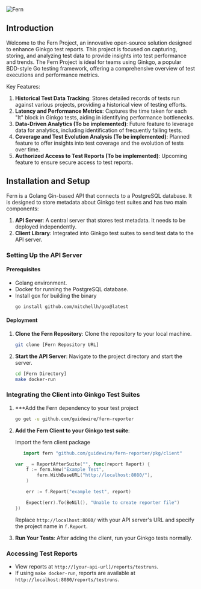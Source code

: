 ![Fern](https://github.com/guidewire/fern-reporter/raw/main/docs/images/logo-no-background.png)


## Introduction

Welcome to the Fern Project, an innovative open-source solution designed to enhance Ginkgo test reports. This project is focused on capturing, storing, and analyzing test data to provide insights into test performance and trends. The Fern Project is ideal for teams using Ginkgo, a popular BDD-style Go testing framework, offering a comprehensive overview of test executions and performance metrics.

Key Features:

1. **Historical Test Data Tracking**: Stores detailed records of tests run against various projects, providing a historical view of testing efforts.
2. **Latency and Performance Metrics**: Captures the time taken for each "It" block in Ginkgo tests, aiding in identifying performance bottlenecks.
3. **Data-Driven Analytics (To be implemented)**: Future feature to leverage data for analytics, including identification of frequently failing tests.
4. **Coverage and Test Evolution Analysis (To be implemented)**: Planned feature to offer insights into test coverage and the evolution of tests over time.
5. **Authorized Access to Test Reports (To be implemented)**: Upcoming feature to ensure secure access to test reports.

## Installation and Setup

Fern is a Golang Gin-based API that connects to a PostgreSQL database. It is designed to store metadata about Ginkgo test suites and has two main components:

1. **API Server**: A central server that stores test metadata. It needs to be deployed independently.
2. **Client Library**: Integrated into Ginkgo test suites to send test data to the API server.

### Setting Up the API Server

#### Prerequisites

- Golang environment.
- Docker for running the PostgreSQL database.
- Install gox for building the binary
   ```bash
   go install github.com/mitchellh/gox@latest
   ```

#### Deployment

1. **Clone the Fern Repository**: Clone the repository to your local machine.
   ```bash
   git clone [Fern Repository URL]
   ```
2. **Start the API Server**: Navigate to the project directory and start the server.
   ```bash
   cd [Fern Directory]
   make docker-run
   ```

### Integrating the Client into Ginkgo Test Suites

1. ***Add the Fern dependency to your test project
   ```bash
   go get -u github.com/guidewire/fern-reporter
   ```
2. **Add the Fern Client to your Ginkgo test suite**:
   
   Import the fern client package
   ```go
      import fern "github.com/guidewire/fern-reporter/pkg/client"
   ```

   ```go
   var _ = ReportAfterSuite("", func(report Report) {
       f := fern.New("Example Test",
           fern.WithBaseURL("http://localhost:8080/"),
       )

       err := f.Report("example test", report)

       Expect(err).To(BeNil(), "Unable to create reporter file")
   })
   ```
   Replace `http://localhost:8080/` with your API server's URL and specify the project name in `f.Report`.

2. **Run Your Tests**: After adding the client, run your Ginkgo tests normally.

### Accessing Test Reports

- View reports at `http://[your-api-url]/reports/testruns`.
- If using `make docker-run`, reports are available at `http://localhost:8080/reports/testruns`.
